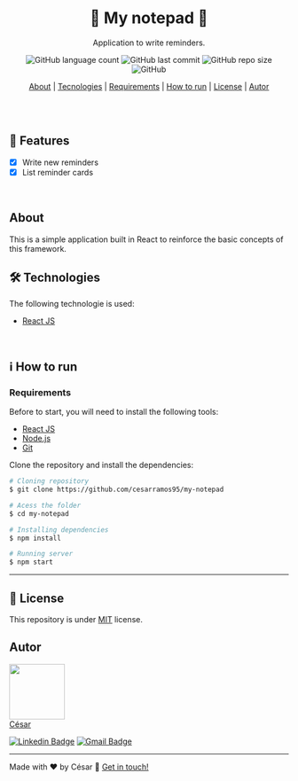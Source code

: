 <h1 align="center"> 📝 My notepad 📝 </h1>

<div align="center">
  Application to write reminders.
</div>

<div align="center">

![GitHub language count](https://img.shields.io/github/languages/count/cesarramos95/my-notepad)
![GitHub last commit](https://img.shields.io/github/last-commit/cesarramos95/my-notepad)
![GitHub repo size](https://img.shields.io/github/repo-size/cesarramos95/my-notepad?color=orange)
![GitHub](https://img.shields.io/github/license/cesarramos95/my-notepad)

</div>

</div>

<p align="center">
 <a href="#about">About</a> |
 <a href="#techs">Tecnologies</a> |
 <a href="#requirements">Requirements</a> |
 <a href="#run">How to run</a> |
 <a href="#license">License</a> |
 <a href="#autor">Autor</a>
</p>

<br/>

<br/>

## 📎 Features

- [x] Write new reminders
- [x] List reminder cards

<br>

<div id="about">

## About

This is a simple application built in React to reinforce the basic concepts of this framework.

</div>

<div id="techs">

## 🛠 Technologies
The following technologie is used:
- [React JS](https://pt-br.reactjs.org/)

</div>

<br>

<div id="run">

## ℹ How to run

### Requirements
Before to start, you will need to install the following tools:

- [React JS](https://pt-br.reactjs.org/)
- [Node.js](https://nodejs.org/en/)
- [Git](https://git-scm.com)

Clone the repository and install the dependencies:

```bash
# Cloning repository
$ git clone https://github.com/cesarramos95/my-notepad

# Acess the folder
$ cd my-notepad

# Installing dependencies
$ npm install

# Running server
$ npm start
```

<div id="license">

---

## 📝 License
This repository is under [MIT](./LICENSE) license.
</div>

<div id="autor">

## Autor

<img src="https://avatars0.githubusercontent.com/u/41995703?s=460&u=e79d6900cae07be99d738d5388709b275f752356&v=4" width="100px" >
<br>
<a href="t.me/cesarramos95">César</a>

[![Linkedin Badge](https://img.shields.io/badge/-César-blue?style=flat-square&logo=Linkedin&logoColor=white&link=https://www.linkedin.com/in/cesararamos/)](https://www.linkedin.com/in/cesararamos/)
[![Gmail Badge](https://img.shields.io/badge/-cesarramos.aug@gmail.com-c14438?style=flat-square&logo=Gmail&logoColor=white&link=mailto:cesarramos.aug@gmail.com)](mailto:cesarramos.aug@gmail.com)

</div>

---

Made with ❤ by César 👋 [Get in touch!](https://linkedin.com/in/cesararamos)

